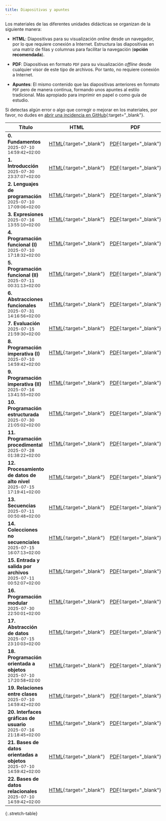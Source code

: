 ```yaml
---
title: Diapositivas y apuntes
---
```


Los materiales de las diferentes unidades didácticas se organizan de la siguiente manera:

- **HTML**: Diapositivas para su visualización *online* desde un navegador, por lo que requiere conexión a Internet. Estructura las diapositivas en una matriz de filas y columnas para facilitar la navegación (**opción recomendada**).

- **PDF**: Diapositivas en formato `PDF` para su visualización *offline* desde cualquier visor de este tipo de archivos. Por tanto, no requiere conexión a Internet.

- **Apuntes**: El mismo contenido que las diapositivas anteriores en formato `PDF` pero de manera continua, formando unos apuntes al estilo tradicional. Más apropiado para imprimir en papel o como guía de estudio.

Si detectas algún error o algo que corregir o mejorar en los materiales, por favor, no dudes en [abrir una incidencia en GitHub](https://github.com/ricpelo/pro/issues/new){:target="_blank"}.

| Título | HTML | PDF | Apuntes | Ejercicios | Prácticas |
| ------ |:----:|:---:|:-------:|:----------:|:---------:|
| <strong>0. Fundamentos</strong><br><small class="fecha" title="Última actualización">2025-07-10 14:59:42+02:00</small> | [HTML](slides/fundamentos.html){:target="_blank"} | [PDF](pdf/fundamentos.pdf){:target="_blank"} | [Apuntes](apuntes/fundamentos-apuntes.pdf){:target="_blank"}
| <strong>1. Introducción</strong><br><small class="fecha" title="Última actualización">2025-07-30 23:37:07+02:00</small> | [HTML](slides/introduccion.html){:target="_blank"} | [PDF](pdf/introduccion.pdf){:target="_blank"} | [Apuntes](apuntes/introduccion-apuntes.pdf){:target="_blank"} | [Ejercicios](ejercicios/introduccion-ejercicios.pdf){:target="_blank"}<br><small class="fecha" title="Última actualización">2025-07-10 14:59:42+02:00</small> | [Prácticas](practicas/introduccion-practicas.pdf){:target="_blank"}<br><small class="fecha" title="Última actualización">2025-07-10 14:59:42+02:00</small>
| <strong>2. Lenguajes de programación</strong><br><small class="fecha" title="Última actualización">2025-07-10 17:09:06+02:00</small> | [HTML](slides/lenguajes-de-programacion.html){:target="_blank"} | [PDF](pdf/lenguajes-de-programacion.pdf){:target="_blank"} | [Apuntes](apuntes/lenguajes-de-programacion-apuntes.pdf){:target="_blank"}
| <strong>3. Expresiones</strong><br><small class="fecha" title="Última actualización">2025-07-16 13:55:10+02:00</small> | [HTML](slides/expresiones.html){:target="_blank"} | [PDF](pdf/expresiones.pdf){:target="_blank"} | [Apuntes](apuntes/expresiones-apuntes.pdf){:target="_blank"} | [Ejercicios](ejercicios/expresiones-ejercicios.pdf){:target="_blank"}<br><small class="fecha" title="Última actualización">2025-07-10 14:59:42+02:00</small>
| <strong>4. Programación funcional (I)</strong><br><small class="fecha" title="Última actualización">2025-07-10 17:18:32+02:00</small> | [HTML](slides/programacion-funcional-i.html){:target="_blank"} | [PDF](pdf/programacion-funcional-i.pdf){:target="_blank"} | [Apuntes](apuntes/programacion-funcional-i-apuntes.pdf){:target="_blank"} | [Ejercicios](ejercicios/programacion-funcional-i-ejercicios.pdf){:target="_blank"}<br><small class="fecha" title="Última actualización">2025-07-10 14:59:42+02:00</small>
| <strong>5. Programación funcional (II)</strong><br><small class="fecha" title="Última actualización">2025-07-11 00:31:13+02:00</small> | [HTML](slides/programacion-funcional-ii.html){:target="_blank"} | [PDF](pdf/programacion-funcional-ii.pdf){:target="_blank"} | [Apuntes](apuntes/programacion-funcional-ii-apuntes.pdf){:target="_blank"} | [Ejercicios](ejercicios/programacion-funcional-ii-ejercicios.pdf){:target="_blank"}<br><small class="fecha" title="Última actualización">2025-07-10 14:59:42+02:00</small>
| <strong>6. Abstracciones funcionales</strong><br><small class="fecha" title="Última actualización">2025-07-31 14:16:56+02:00</small> | [HTML](slides/abstracciones-funcionales.html){:target="_blank"} | [PDF](pdf/abstracciones-funcionales.pdf){:target="_blank"} | [Apuntes](apuntes/abstracciones-funcionales-apuntes.pdf){:target="_blank"} | [Ejercicios](ejercicios/abstracciones-funcionales-ejercicios.pdf){:target="_blank"}<br><small class="fecha" title="Última actualización">2025-07-10 14:59:42+02:00</small>
| <strong>7. Evaluación</strong><br><small class="fecha" title="Última actualización">2025-07-15 21:59:30+02:00</small> | [HTML](slides/evaluacion.html){:target="_blank"} | [PDF](pdf/evaluacion.pdf){:target="_blank"} | [Apuntes](apuntes/evaluacion-apuntes.pdf){:target="_blank"}
| <strong>8. Programación imperativa (I)</strong><br><small class="fecha" title="Última actualización">2025-07-10 14:59:42+02:00</small> | [HTML](slides/programacion-imperativa-i.html){:target="_blank"} | [PDF](pdf/programacion-imperativa-i.pdf){:target="_blank"} | [Apuntes](apuntes/programacion-imperativa-i-apuntes.pdf){:target="_blank"}
| <strong>9. Programación imperativa (II)</strong><br><small class="fecha" title="Última actualización">2025-07-16 13:41:55+02:00</small> | [HTML](slides/programacion-imperativa-ii.html){:target="_blank"} | [PDF](pdf/programacion-imperativa-ii.pdf){:target="_blank"} | [Apuntes](apuntes/programacion-imperativa-ii-apuntes.pdf){:target="_blank"} | [Ejercicios](ejercicios/programacion-imperativa-ii-ejercicios.pdf){:target="_blank"}<br><small class="fecha" title="Última actualización">2025-07-10 16:40:38+02:00</small>
| <strong>10. Programación estructurada</strong><br><small class="fecha" title="Última actualización">2025-07-30 21:05:02+02:00</small> | [HTML](slides/programacion-estructurada.html){:target="_blank"} | [PDF](pdf/programacion-estructurada.pdf){:target="_blank"} | [Apuntes](apuntes/programacion-estructurada-apuntes.pdf){:target="_blank"} | [Ejercicios](ejercicios/programacion-estructurada-ejercicios.pdf){:target="_blank"}<br><small class="fecha" title="Última actualización">2025-07-10 14:59:42+02:00</small>
| <strong>11. Programación procedimental</strong><br><small class="fecha" title="Última actualización">2025-07-28 01:38:22+02:00</small> | [HTML](slides/programacion-procedimental.html){:target="_blank"} | [PDF](pdf/programacion-procedimental.pdf){:target="_blank"} | [Apuntes](apuntes/programacion-procedimental-apuntes.pdf){:target="_blank"}
| <strong>12. Procesamiento de datos de alto nivel</strong><br><small class="fecha" title="Última actualización">2025-07-15 17:19:41+02:00</small> | [HTML](slides/procesamiento-de-datos-de-alto-nivel.html){:target="_blank"} | [PDF](pdf/procesamiento-de-datos-de-alto-nivel.pdf){:target="_blank"} | [Apuntes](apuntes/procesamiento-de-datos-de-alto-nivel-apuntes.pdf){:target="_blank"}
| <strong>13. Secuencias</strong><br><small class="fecha" title="Última actualización">2025-07-11 00:50:48+02:00</small> | [HTML](slides/secuencias.html){:target="_blank"} | [PDF](pdf/secuencias.pdf){:target="_blank"} | [Apuntes](apuntes/secuencias-apuntes.pdf){:target="_blank"}
| <strong>14. Colecciones no secuenciales</strong><br><small class="fecha" title="Última actualización">2025-07-15 16:07:13+02:00</small> | [HTML](slides/colecciones-no-secuenciales.html){:target="_blank"} | [PDF](pdf/colecciones-no-secuenciales.pdf){:target="_blank"} | [Apuntes](apuntes/colecciones-no-secuenciales-apuntes.pdf){:target="_blank"} | [Ejercicios](ejercicios/colecciones-no-secuenciales-ejercicios.pdf){:target="_blank"}<br><small class="fecha" title="Última actualización">2025-07-10 14:59:42+02:00</small>
| <strong>15. Entrada y salida por archivos</strong><br><small class="fecha" title="Última actualización">2025-07-11 00:52:07+02:00</small> | [HTML](slides/entrada-y-salida-por-archivos.html){:target="_blank"} | [PDF](pdf/entrada-y-salida-por-archivos.pdf){:target="_blank"} | [Apuntes](apuntes/entrada-y-salida-por-archivos-apuntes.pdf){:target="_blank"}
| <strong>16. Programación modular</strong><br><small class="fecha" title="Última actualización">2025-07-30 22:50:01+02:00</small> | [HTML](slides/programacion-modular.html){:target="_blank"} | [PDF](pdf/programacion-modular.pdf){:target="_blank"} | [Apuntes](apuntes/programacion-modular-apuntes.pdf){:target="_blank"} | [Ejercicios](ejercicios/programacion-modular-ejercicios.pdf){:target="_blank"}<br><small class="fecha" title="Última actualización">2025-07-10 14:59:42+02:00</small> | [Prácticas](practicas/programacion-modular-practicas.pdf){:target="_blank"}<br><small class="fecha" title="Última actualización">2025-07-10 14:59:42+02:00</small>
| <strong>17. Abstracción de datos</strong><br><small class="fecha" title="Última actualización">2025-07-15 23:10:03+02:00</small> | [HTML](slides/abstraccion-de-datos.html){:target="_blank"} | [PDF](pdf/abstraccion-de-datos.pdf){:target="_blank"} | [Apuntes](apuntes/abstraccion-de-datos-apuntes.pdf){:target="_blank"}
| <strong>18. Programación orientada a objetos</strong><br><small class="fecha" title="Última actualización">2025-07-10 17:20:58+02:00</small> | [HTML](slides/programacion-orientada-a-objetos.html){:target="_blank"} | [PDF](pdf/programacion-orientada-a-objetos.pdf){:target="_blank"} | [Apuntes](apuntes/programacion-orientada-a-objetos-apuntes.pdf){:target="_blank"} | [Ejercicios](ejercicios/programacion-orientada-a-objetos-ejercicios.pdf){:target="_blank"}<br><small class="fecha" title="Última actualización">2025-07-10 14:59:42+02:00</small>
| <strong>19. Relaciones entre clases</strong><br><small class="fecha" title="Última actualización">2025-07-10 14:59:42+02:00</small> | [HTML](slides/relaciones-entre-clases.html){:target="_blank"} | [PDF](pdf/relaciones-entre-clases.pdf){:target="_blank"} | [Apuntes](apuntes/relaciones-entre-clases-apuntes.pdf){:target="_blank"} | [Ejercicios](ejercicios/relaciones-entre-clases-ejercicios.pdf){:target="_blank"}<br><small class="fecha" title="Última actualización">2025-07-10 14:59:42+02:00</small>
| <strong>20. Interfaces gráficas de usuario</strong><br><small class="fecha" title="Última actualización">2025-07-16 21:18:45+02:00</small> | [HTML](slides/interfaces-graficas-de-usuario.html){:target="_blank"} | [PDF](pdf/interfaces-graficas-de-usuario.pdf){:target="_blank"} | [Apuntes](apuntes/interfaces-graficas-de-usuario-apuntes.pdf){:target="_blank"}
| <strong>21. Bases de datos orientadas a objetos</strong><br><small class="fecha" title="Última actualización">2025-07-10 14:59:42+02:00</small> | [HTML](slides/bases-de-datos-orientadas-a-objetos.html){:target="_blank"} | [PDF](pdf/bases-de-datos-orientadas-a-objetos.pdf){:target="_blank"} | [Apuntes](apuntes/bases-de-datos-orientadas-a-objetos-apuntes.pdf){:target="_blank"}
| <strong>22. Bases de datos relacionales</strong><br><small class="fecha" title="Última actualización">2025-07-10 14:59:42+02:00</small> | [HTML](slides/bases-de-datos-relacionales.html){:target="_blank"} | [PDF](pdf/bases-de-datos-relacionales.pdf){:target="_blank"} | [Apuntes](apuntes/bases-de-datos-relacionales-apuntes.pdf){:target="_blank"}
{:.stretch-table}
